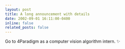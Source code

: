 ```yaml
---
layout: post
title: A long announcement with details
date: 2002-09-01 16:11:00-0400
inline: false
related_posts: false
---
```


Go to 4Paradigm as a computer vision algorithm intern. :sparkles: 

